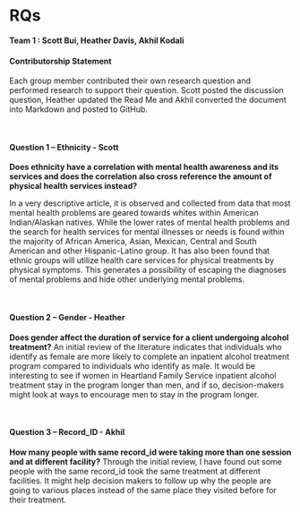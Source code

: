 #  RQs 
__Team 1 : Scott Bui, Heather Davis, Akhil Kodali__

#### **Contributorship Statement** 

Each group member contributed their own research question and performed research to support their question. Scott posted the discussion question, Heather updated the Read Me and Akhil converted the document into Markdown and posted to GitHub. 

<br/>

 #### **Question 1 – Ethnicity - Scott**

 **Does ethnicity have a correlation with mental health awareness and its services and does the correlation also cross reference the amount of physical health services instead?** 
 
 In a very descriptive article, it is observed and collected from data that most mental health problems are geared towards whites within American Indian/Alaskan natives. While the lower rates of mental health problems and the search for health services for mental illnesses or needs is found within the majority of African America, Asian, Mexican, Central and South American and other Hispanic-Latino group. It has also been found that ethnic groups will utilize health care services for physical treatments by physical symptoms. This generates a possibility of escaping the diagnoses of mental problems and hide other underlying mental problems.  

<br/>

#### **Question 2 – Gender - Heather** 

**Does gender affect the duration of service for a client undergoing alcohol treatment?**
An initial review of the literature indicates that individuals who identify as female are more likely to complete an inpatient alcohol treatment program compared to individuals who identify as male. It would be interesting to see if women in Heartland Family Service inpatient alcohol treatment stay in the program longer than men, and if so, decision-makers might look at ways to encourage men to stay in the program longer.  

 <br/>

#### **Question 3 – Record_ID - Akhil** 

**How many people with same record_id were taking more than one session and at different facility?** 
Through the initial review, I have found out some people with the same record_id took the same treatment at different facilities. It might help decision makers to follow up why the people are going to various places instead of the same place they visited before for their treatment.  
